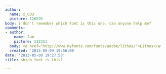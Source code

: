 ```yaml
---
author:
  name: x_033
  picture: 126595
body: i don't remember which font is this one. can anyone help me?
comments:
- author:
    name: Jan
    picture: 112311
  body: <a href="http://www.myfonts.com/fonts/adobe/lithos/">Lithos</a>.
  created: '2013-05-09 19:56:08'
date: '2013-05-09 19:27:58'
title: shich font is this?

---
```

